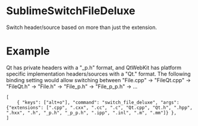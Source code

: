 SublimeSwitchFileDeluxe
=======================

Switch header/source based on more than just the extension.

Example
=======

Qt has private headers with a "<base>_p.h" format, and QtWebKit has platform specific implementation headers/sources with a "<base>Qt.<ext>" format.
The following binding setting would allow switching between "File.cpp" -> "FileQt.cpp" -> "FileQt.h" -> "File.h" -> "File_p.h" -> "File_p_p.h" -> ...

    [
        { "keys": ["alt+o"], "command": "switch_file_deluxe", "args": {"extensions": [".cpp", ".cxx", ".cc", ".c", "Qt.cpp", "Qt.h", ".hpp", ".hxx", ".h", "_p.h", "_p_p.h", ".ipp", ".inl", ".m", ".mm"]} },
    ]
